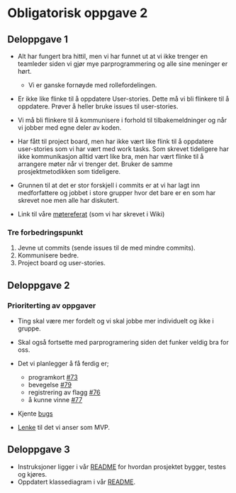 # Obligatorisk oppgave 2
## Deloppgave 1
-   Alt har fungert bra hittil, men vi har funnet ut at vi ikke trenger en teamleder siden vi gjør mye parprogrammering og alle sine meninger er hørt.
    -   Vi er ganske fornøyde med rollefordelingen. 
    

-   Er ikke like flinke til å oppdatere User-stories. Dette må vi bli flinkere til å oppdatere. Prøver å heller bruke issues til user-stories. 
-   Vi må bli flinkere til å kommunisere i forhold til tilbakemeldninger og når vi jobber med egne deler av koden. 
-   Har fått til project board, men har ikke vært like flink til å oppdatere user-stories som vi har vært med work tasks. Som skrevet tideligere har ikke kommunikasjon alltid  vært like bra, men har vært flinke til å arrangere møter når vi trenger det. Bruker de samme prosjektmetodikken som tideligere. 
-   Grunnen til at det er stor forskjell i commits er at vi har lagt inn medforfattere og jobbet i store grupper hvor det bare er en som har skrevet noe men alle har diskutert.
-   Link til våre [møtereferat](https://github.com/inf112-v20/crawling-crow/wiki/M%C3%B8tereferater) (som vi har skrevet i Wiki)

### Tre forbedringspunkt
1.  Jevne ut commits (sende issues til de med mindre commits).
2.  Kommunisere bedre.
3.  Project board og user-stories.

## Deloppgave 2
### Prioriterting av oppgaver
-   Ting skal være mer fordelt og vi skal jobbe mer individuelt og ikke i gruppe.

-   Skal også fortsette med parprogramering siden det funker veldig bra for oss.

-   Det vi planlegger å få ferdig er; 
    -   programkort [#73](https://github.com/inf112-v20/crawling-crow/issues/73)
    -   bevegelse [#79](https://github.com/inf112-v20/crawling-crow/issues/79)
    -   registrering av flagg [#76](https://github.com/inf112-v20/crawling-crow/issues/76)
    -   å kunne vinne [#77](https://github.com/inf112-v20/crawling-crow/issues/77)

-   Kjente [bugs](../README.md#known-bugs)

-   [Lenke](https://github.com/inf112-v20/crawling-crow/wiki/Spillkrav) til det vi anser som MVP.

## Deloppgave 3
-   Instruksjoner ligger i vår [README](../README.md#how-to-run) for hvordan prosjektet bygger, testes og kjøres.
-   Oppdatert klassediagram i vår  [README](../README.md#class-diagram).